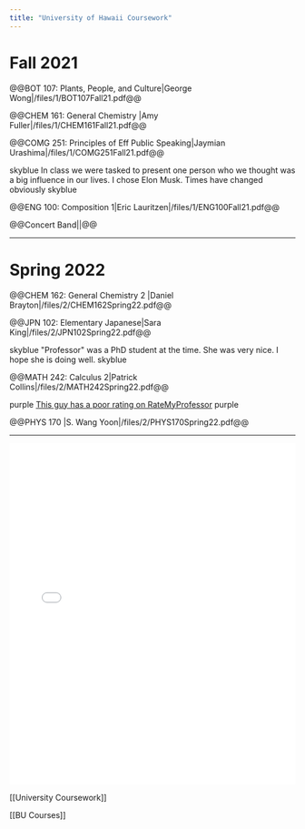 ```yaml
---
title: "University of Hawaii Coursework"
---
```


# Fall 2021

@@BOT 107: Plants, People, and Culture|George Wong|/files/1/BOT107Fall21.pdf@@

@@CHEM 161: General Chemistry |Amy Fuller|/files/1/CHEM161Fall21.pdf@@

@@COMG 251: Principles of Eff Public Speaking|Jaymian Urashima|/files/1/COMG251Fall21.pdf@@

skyblue In class we were tasked to present one person who we thought was a big influence in our lives. I chose Elon Musk. Times have changed obviously skyblue

@@ENG 100: Composition 1|Eric Lauritzen|/files/1/ENG100Fall21.pdf@@

@@Concert Band||@@

---

# Spring 2022

@@CHEM 162: General Chemistry 2 |Daniel Brayton|/files/2/CHEM162Spring22.pdf@@

@@JPN 102: Elementary Japanese|Sara King|/files/2/JPN102Spring22.pdf@@

skyblue "Professor" was a PhD student at the time. She was very nice. I hope she is doing well. skyblue

@@MATH 242: Calculus 2|Patrick Collins|/files/2/MATH242Spring22.pdf@@

purple  [This guy has a poor rating on RateMyProfessor](https://www.ratemyprofessors.com/professor/1750261 "Was never a fan of him") purple

@@PHYS 170 |S. Wang Yoon|/files/2/PHYS170Spring22.pdf@@

---

<embed src="/files/uh_unofficial.pdf" type="application/pdf" width="100%" height="600px" />

[[University Coursework]]

[[BU Courses]]